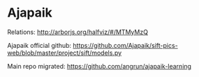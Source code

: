 # Ajapaik

Relations: http://arborjs.org/halfviz/#/MTMyMzQ

Ajapaik official github: https://github.com/Ajapaik/sift-pics-web/blob/master/project/sift/models.py

Main repo migrated: https://github.com/angrun/ajapaik-learning
